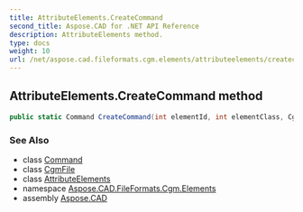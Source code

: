 ```yaml
---
title: AttributeElements.CreateCommand
second_title: Aspose.CAD for .NET API Reference
description: AttributeElements method. 
type: docs
weight: 10
url: /net/aspose.cad.fileformats.cgm.elements/attributeelements/createcommand/
---
```

## AttributeElements.CreateCommand method

```csharp
public static Command CreateCommand(int elementId, int elementClass, CgmFile container)
```

### See Also

* class [Command](../../../aspose.cad.fileformats.cgm.commands/command/)
* class [CgmFile](../../../aspose.cad.fileformats.cgm/cgmfile/)
* class [AttributeElements](../)
* namespace [Aspose.CAD.FileFormats.Cgm.Elements](../../attributeelements/)
* assembly [Aspose.CAD](../../../)


